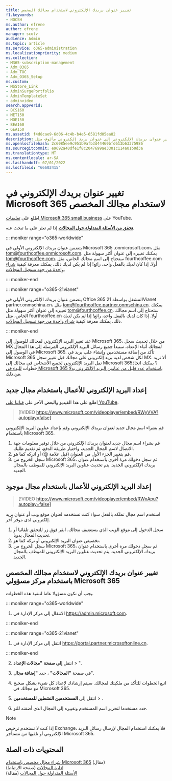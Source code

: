 ```yaml
---
title: تغيير عنوان بريدك الإلكتروني لاستخدام مجالك المخصص
f1.keywords:
- NOCSH
ms.author: efrene
author: efrene
manager: scotv
audience: Admin
ms.topic: article
ms.service: o365-administration
ms.localizationpriority: medium
ms.collection:
- M365-subscription-management
- Adm_O365
- Adm_TOC
- Adm_O365_Setup
ms.custom:
- MSStore_Link
- AdminSurgePortfolio
- AdminTemplateSet
- adminvideo
search.appverid:
- BCS160
- MET150
- MOE150
- BEA160
- GEA150
ms.assetid: f4d8cae9-6d06-4c4b-b4e5-6581fd05ea82
description: غير عنوان بريدك الإلكتروني إلى عنوان بريد إلكتروني مألوف مثل tom@fourthcoffee.com عن طريق شراء اسم مجال وإضافته إلى Microsoft 365.
ms.openlocfilehash: 2c6085ee9c951b9afb3d44460bfd613b63375986
ms.sourcegitcommit: e9692a40dfe1f8c2047699ae3301c114a01b0d3a
ms.translationtype: MT
ms.contentlocale: ar-SA
ms.lasthandoff: 07/01/2022
ms.locfileid: "66602415"
---
```

# <a name="change-your-microsoft-365-email-address-to-use-your-custom-domain"></a>تغيير عنوان بريدك الإلكتروني في Microsoft 365 لاستخدام مجالك المخصص

اطلع على [تعليمات Microsoft 365 small business](https://go.microsoft.com/fwlink/?linkid=2197659) على YouTube.

 **[تحقق من الأسئلة المتداولة حول المجالات](../setup/domains-faq.yml)** إذا لم تعثر على ما تبحث عنه. 
  
::: moniker range="o365-worldwide"

يتضمن عنوان بريدك الإلكتروني الأولي في Microsoft 365 .onmicrosoft.com، مثل tom@fourthcoffee.onmicrosoft.com. يمكنك تغييره إلى عنوان أكثر سهولة مثل tom@fourthcoffee.com. ستحتاج إلى اسم مجالك الخاص، مثل fourthcoffee.com أولا. إذا كان لديك بالفعل واحد، رائع! إذا لم يكن لديك ذلك، يمكنك معرفة كيفية [شراء واحدة من جهة تسجيل المجالات](../get-help-with-domains/buy-a-domain-name.md).

::: moniker-end

::: moniker range="o365-21vianet"

يتضمن عنوان بريدك الإلكتروني الأولي في Office 365 المشغل بواسطة 21Vianet partner.onmschina.cn، مثل tom@fourthcoffee.partner.onmschina.cn. يمكنك تغييره إلى عنوان أكثر سهولة مثل tom@fourthcoffee.cn. ستحتاج إلى اسم مجالك الخاص، مثل fourthcoffee.cn أولا. إذا كان لديك بالفعل واحد، رائع! إذا لم يكن لديك ذلك، يمكنك معرفة كيفية [شراء واحدة من جهة تسجيل المجالات](../get-help-with-domains/buy-a-domain-name.md).

::: moniker-end

عند تغيير البريد الإلكتروني لمجالك للوصول إلى Microsoft 365، من خلال تحديث سجل MX لمجالك أثناء الإعداد، ستبدأ جميع رسائل البريد الإلكتروني المرسلة إلى هذا المجال في الوصول إلى Microsoft 365. تأكد من إضافة مستخدمين وإنشاء علب بريد في Microsoft 365 لكل شخص لديه بريد إلكتروني على مجالك قبل تغيير سجل MX. ألا تريد نقل البريد الإلكتروني لجميع الأشخاص في مجالك إلى Microsoft 365؟ يمكنك اتخاذ خطوات [للبدء في Microsoft 365 باستخدام عدد قليل من عناوين البريد الإلكتروني بدلا من ذلك](../misc/pilot-microsoft-365-from-my-custom-domain.md).
  
## <a name="set-up-business-email-with-a-new-domain"></a>إعداد البريد الإلكتروني للأعمال باستخدام مجال جديد

اطلع على هذا الفيديو والبعض الآخر على [قناتنا على YouTube](https://go.microsoft.com/fwlink/?linkid=2198215).

> [!VIDEO https://www.microsoft.com/videoplayer/embed/RWyVVA?autoplay=false]

قم بشراء اسم مجال جديد لعنوان بريدك الإلكتروني وقم بإعداد عناوين البريد الإلكتروني باستخدام Microsoft 365.

1. قم بشراء اسم مجال جديد لعنوان بريدك الإلكتروني من خلال توفير معلومات جهة الاتصال لاسم المجال الجديد، واختيار طريقة الدفع، ثم تقديم طلبك.
1. قم بتغيير الجزء الأول من العنوان (قبل علامة @) أو اتركه كما هو. 
1. سجل الخروج من Microsoft 365، ثم سجل دخولك مرة أخرى باستخدام عنوان بريدك الإلكتروني الجديد. يتم تحديث عناوين البريد الإلكتروني للموظف بالمجال الجديد. 

## <a name="set-up-business-email-with-an-existing-domain"></a>إعداد البريد الإلكتروني للأعمال باستخدام مجال موجود

> [!VIDEO https://www.microsoft.com/videoplayer/embed/RWxApu?autoplay=false]

استخدم اسم مجال تملكه بالفعل سواء كنت تستخدمه لعنوان موقع ويب أو عنوان بريد إلكتروني لدى موفر آخر.

1. سجل الدخول إلى موقع الويب الذي يستضيف مجالك. انقر فوق زر للتحقق تلقائيا أو تحديث المجال يدويا. 
1. تخصيص عنوان البريد الإلكتروني أو تركه كما هو.
1. سجل الخروج من Microsoft 365، ثم سجل دخولك مرة أخرى باستخدام عنوان بريدك الإلكتروني الجديد. يتم تحديث عناوين البريد الإلكتروني للموظف بالمجال الجديد.

## <a name="change-your-email-address-to-use-your-custom-domain-using-the-microsoft-365-admin-center"></a>تغيير عنوان بريدك الإلكتروني لاستخدام مجالك المخصص باستخدام مركز مسؤولي Microsoft 365

يجب أن تكون مسؤولا عاما لتنفيذ هذه الخطوات.

::: moniker range="o365-worldwide"

1. الانتقال إلى مركز الإدارة في <a href="https://go.microsoft.com/fwlink/p/?linkid=2024339" target="_blank">https://admin.microsoft.com</a>.

::: moniker-end

::: moniker range="o365-21vianet"

1. انتقل إلى مركز الإدارة في <a href="https://go.microsoft.com/fwlink/p/?linkid=850627" target="_blank"> https://portal.partner.microsoftonline.cn</a>.

::: moniker-end

2. انتقل **إلى صفحة** **"مجالات الإعداد** > ".

3. في صفحة **"المجالات"** ، حدد **"إضافة مجال**".

4. اتبع الخطوات للتأكد من ملكيتك لمجالك. سيتم إرشادك لإعداد كل شيء بشكل صحيح مع مجالك في Microsoft 365.

5. انتقل إلى **المستخدمين النشطين للمستخدمين** > .

6. حدد مستخدما لتحرير اسم المستخدم وتغييره إلى المجال الذي أضفته للتو.

> [!NOTE]
> إذا كنت لا تستخدم ترخيص Exchange، فلا يمكنك استخدام المجال لإرسال رسائل البريد الإلكتروني أو تلقيها من مستأجر Microsoft 365.
  
## <a name="related-content"></a>المحتويات ذات الصلة

[شراء مجال مخصص باستخدام Microsoft 365](../get-help-with-domains/buy-a-domain-name.md) (مقال)\
[إدارة المجالات](/admin) (صفحة الارتباط)\
[الأسئلة المتداولة حول المجالات](../setup/domains-faq.yml) (مقالة)